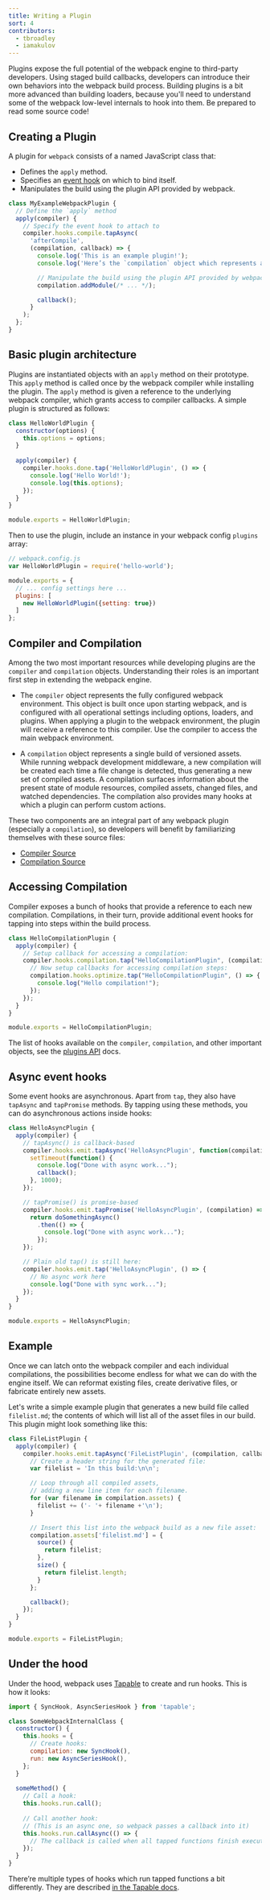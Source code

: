 ```yaml
---
title: Writing a Plugin
sort: 4
contributors:
  - tbroadley
  - iamakulov
---
```


Plugins expose the full potential of the webpack engine to third-party developers. Using staged build callbacks, developers can introduce their own behaviors into the webpack build process. Building plugins is a bit more advanced than building loaders, because you'll need to understand some of the webpack low-level internals to hook into them. Be prepared to read some source code!

## Creating a Plugin

A plugin for `webpack` consists of a named JavaScript class that:

- Defines the `apply` method.
- Specifies an [event hook](/api/compiler-hooks/) on which to bind itself.
- Manipulates the build using the plugin API provided by webpack.

```javascript
class MyExampleWebpackPlugin {
  // Define the `apply` method
  apply(compiler) {
    // Specify the event hook to attach to
    compiler.hooks.compile.tapAsync(
      'afterCompile',
      (compilation, callback) => {
        console.log('This is an example plugin!');
        console.log('Here’s the `compilation` object which represents a single build of assets:', compilation);

        // Manipulate the build using the plugin API provided by webpack
        compilation.addModule(/* ... */);

        callback();
      }
    );
  };
}
```

## Basic plugin architecture

Plugins are instantiated objects with an `apply` method on their prototype. This `apply` method is called once by the webpack compiler while installing the plugin. The `apply` method is given a reference to the underlying webpack compiler, which grants access to compiler callbacks. A simple plugin is structured as follows:

```javascript
class HelloWorldPlugin {
  constructor(options) {
    this.options = options;
  }
  
  apply(compiler) {
    compiler.hooks.done.tap('HelloWorldPlugin', () => {
      console.log('Hello World!');
      console.log(this.options);
    });
  }
}

module.exports = HelloWorldPlugin;
```

Then to use the plugin, include an instance in your webpack config `plugins` array:

```javascript
// webpack.config.js
var HelloWorldPlugin = require('hello-world');

module.exports = {
  // ... config settings here ...
  plugins: [
    new HelloWorldPlugin({setting: true})
  ]
};
```

## Compiler and Compilation

Among the two most important resources while developing plugins are the `compiler` and `compilation` objects. Understanding their roles is an important first step in extending the webpack engine.

- The `compiler` object represents the fully configured webpack environment. This object is built once upon starting webpack, and is configured with all operational settings including options, loaders, and plugins. When applying a plugin to the webpack environment, the plugin will receive a reference to this compiler. Use the compiler to access the main webpack environment.

- A `compilation` object represents a single build of versioned assets. While running webpack development middleware, a new compilation will be created each time a file change is detected, thus generating a new set of compiled assets. A compilation surfaces information about the present state of module resources, compiled assets, changed files, and watched dependencies. The compilation also provides many hooks at which a plugin can perform custom actions.

These two components are an integral part of any webpack plugin (especially a `compilation`), so developers will benefit by familiarizing themselves with these source files:

- [Compiler Source](https://github.com/webpack/webpack/blob/master/lib/Compiler.js)
- [Compilation Source](https://github.com/webpack/webpack/blob/master/lib/Compilation.js)

## Accessing Compilation

Compiler exposes a bunch of hooks that provide a reference to each new compilation. Compilations, in their turn, provide additional event hooks for tapping into steps within the build process.

```javascript
class HelloCompilationPlugin {
  apply(compiler) {
    // Setup callback for accessing a compilation:
    compiler.hooks.compilation.tap("HelloCompilationPlugin", (compilation) => {
      // Now setup callbacks for accessing compilation steps:
      compilation.hooks.optimize.tap("HelloCompilationPlugin", () => {
        console.log("Hello compilation!");
      });
    });
  }
}

module.exports = HelloCompilationPlugin;
```

The list of hooks available on the `compiler`, `compilation`, and other important objects, see the [plugins API](/api/plugins/) docs.

## Async event hooks

Some event hooks are asynchronous. Apart from `tap`, they also have `tapAsync` and `tapPromise` methods. By tapping using these methods, you can do asynchronous actions inside hooks:

```javascript
class HelloAsyncPlugin {
  apply(compiler) {
    // tapAsync() is callback-based
    compiler.hooks.emit.tapAsync('HelloAsyncPlugin', function(compilation, callback) {
      setTimeout(function() {
        console.log("Done with async work...");
        callback();
      }, 1000);
    });

    // tapPromise() is promise-based
    compiler.hooks.emit.tapPromise('HelloAsyncPlugin', (compilation) => {
      return doSomethingAsync()
        .then(() => {
          console.log("Done with async work...");
        });
    });

    // Plain old tap() is still here:
    compiler.hooks.emit.tap('HelloAsyncPlugin', () => {
      // No async work here
      console.log("Done with sync work...");
    });
  }
}

module.exports = HelloAsyncPlugin;
```

## Example

Once we can latch onto the webpack compiler and each individual compilations, the possibilities become endless for what we can do with the engine itself. We can reformat existing files, create derivative files, or fabricate entirely new assets.

Let's write a simple example plugin that generates a new build file called `filelist.md`; the contents of which will list all of the asset files in our build. This plugin might look something like this:

```javascript
class FileListPlugin {
  apply(compiler) {
    compiler.hooks.emit.tapAsync('FileListPlugin', (compilation, callback) => {
      // Create a header string for the generated file:
      var filelist = 'In this build:\n\n';

      // Loop through all compiled assets,
      // adding a new line item for each filename.
      for (var filename in compilation.assets) {
        filelist += ('- '+ filename +'\n');
      }

      // Insert this list into the webpack build as a new file asset:
      compilation.assets['filelist.md'] = {
        source() {
          return filelist;
        },
        size() {
          return filelist.length;
        }
      };

      callback();
    });
  }
}

module.exports = FileListPlugin;
```

## Under the hood

Under the hood, webpack uses [Tapable](https://github.com/webpack/tapable) to create and run hooks. This is how it looks:

```javascript
import { SyncHook, AsyncSeriesHook } from 'tapable';

class SomeWebpackInternalClass {
  constructor() {
    this.hooks = {
      // Create hooks:
      compilation: new SyncHook(),
      run: new AsyncSeriesHook(),
    };
  }
  
  someMethod() {
    // Call a hook:
    this.hooks.run.call();
  
    // Call another hook:
    // (This is an async one, so webpack passes a callback into it)
    this.hooks.run.callAsync(() => {
      // The callback is called when all tapped functions finish executing
    });
  }
}
```

There’re multiple types of hooks which run tapped functions a bit differently. They are described [in the Tapable docs](https://github.com/webpack/tapable#hook-types).
